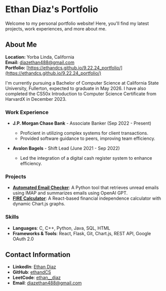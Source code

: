 # Ethan Diaz's Portfolio

Welcome to my personal portfolio website! Here, you'll find my latest projects, work experiences, and more about me.

## About Me

**Location:** Yorba Linda, California  
**Email:** [diazethan488@gmail.com](mailto:diazethan488@gmail.com)  
**Portfolio:** [https://ethandcs.github.io/9.22.24_portfolio/](https://ethandcs.github.io/9.22.24_portfolio/)

I'm currently pursuing a Bachelor of Computer Science at California State University, Fullerton, expected to graduate in May 2026. I have also completed the CS50x Introduction to Computer Science Certificate from HarvardX in December 2023.

### Work Experience

- **J.P. Morgan Chase Bank** - Associate Banker (Sep 2022 - Present)
  - Proficient in utilizing complex systems for client transactions.
  - Provided software guidance to peers, improving team efficiency.

- **Avalon Bagels** - Shift Lead (June 2021 - Sep 2022)
  - Led the integration of a digital cash register system to enhance efficiency.

### Projects

- [**Automated Email Checker**](https://github.com/ethandCS/Automated_Email_Checker): A Python tool that retrieves unread emails using IMAP and summarizes emails using OpenAI GPT.
- [**FIRE Calculator**](https://github.com/ethandCS/FIRE_Calculator): A React-based financial independence calculator with dynamic Chart.js graphs.

### Skills

- **Languages**: C, C++, Python, Java, SQL, HTML
- **Frameworks & Tools**: React, Flask, Git, Chart.js, REST API, Google OAuth 2.0

## Contact Information

- **LinkedIn**: [Ethan Diaz](https://www.linkedin.com/in/ethan-diaz-b8326926a/)
- **GitHub**: [ethandCS](https://github.com/ethandCS)
- **LeetCode**: [ethan__diaz](https://leetcode.com/u/ethan__diaz/)
- **Email**: [diazethan488@gmail.com](mailto:diazethan488@gmail.com)
